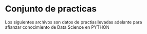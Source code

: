# Conjunto de practicas
Los siguientes archivos son datos de practiasllevadas adelante para afianzar conocimiento de Data Science en PYTHON
